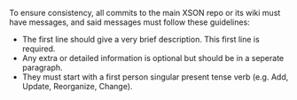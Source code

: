 To ensure consistency, all commits to the main XSON repo or its wiki must have messages, and said messages must follow these guidelines:

- The first line should give a very brief description. This first line is required.
- Any extra or detailed information is optional but should be in a seperate paragraph.
- They must start with a first person singular present tense verb (e.g. Add, Update, Reorganize, Change).
